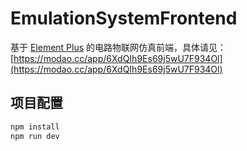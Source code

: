 # EmulationSystemFrontend

基于 [Element Plus](https://element-plus.org/) 的电路物联网仿真前端，具体请见：[https://modao.cc/app/6XdQIh9Es69j5wU7F934Ol](https://modao.cc/app/6XdQIh9Es69j5wU7F934Ol)

## 项目配置

```bash
npm install
npm run dev
```
